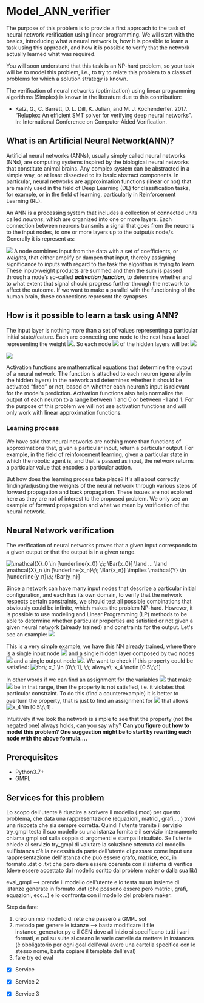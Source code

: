 # Model_ANN_verifier
The purpose of this problem is to provide a first approach to the task of neural network verification using linear programming. We will start with the basics, introducing what a neural network is, how it is possible to learn a task using this approach, and how it is possible to verify that the network actually learned what was required.

You will soon understand that this task is an NP-hard problem, so your task will be to model this problem, i.e., to try to relate this problem to a class of problems for which a solution strategy is known.

The verification of neural networks (optimization) using linear programming algorithms (Simplex) is known in the literature due to this contribution:

- Katz, G., C. Barrett, D. L. Dill, K. Julian, and M. J. Kochenderfer. 2017. “Reluplex: An efficient SMT solver for verifying deep neural networks”. In: International Conference on Computer Aided Verification.

## What is an Artificial Neural Network(ANN)?
Artificial neural networks (ANNs), usually simply called neural networks (NNs), are computing systems inspired by the biological neural networks that constitute animal brains. Any complex system can be abstracted in a simple way, or at least dissected to its basic abstract components.
In particular, neural networks are approximation functions (linear or not) that are mainly used in the field of Deep Learning (DL) for classification tasks, for example, or in the field of learning, particularly in Reinforcement Learning (RL).

An ANN is a processing system that includes a collection of connected units called *neurons*, which are organized into one or more layers. Each connection between neurons transmits a signal that goes from the neurons to the input nodes, to one or more layers up to the output/s node/s. Generally it is represent as:

![](https://i.imgur.com/ELBOcWp.png)
A node combines input from the data with a set of coefficients, or *weights*, that either amplify or dampen that input, thereby assigning significance to inputs with regard to the task the algorithm is trying to learn.
These input-weight products are summed and then the sum is passed through a node’s so-called ***activation function***, to determine whether and to what extent that signal should progress further through the network to affect the outcome. If we want to make a parallel with the functioning of the human brain, these connections represent the synapses.

## How is it possible to learn a task using ANN?
The input layer is nothing more than a set of values representing a particular initial state/feature. Each arc connecting one node to the next has a label representing the weight <img src="https://latex.codecogs.com/gif.latex?w_i"/>. So each node <img src="https://latex.codecogs.com/gif.latex?h_i"/> of the hidden layers will be: <img src="https://render.githubusercontent.com/render/math?math=h_i = \sum_{i = 0}^m x_i w_i">

![](https://i.imgur.com/uAyuxZX.png)

Activation functions are mathematical equations that determine the output of a neural network. The function is attached to each neuron (generally in the hidden layers) in the network and determines whether it should be activated “fired” or not, based on whether each neuron’s input is relevant for the model’s prediction. Activation functions also help normalize the output of each neuron to a range between 1 and 0 or between -1 and 1.
For the purpose of this problem we will not use activation functions and will only work with linear approximation functions.

### Learning process
We have said that neural networks are nothing more than functions of approximations that, given a particular input, return a particular output. For example, in the field of reinforcement learning, given a particular state in which the robotic agent is, and that is passed as input, the network returns a particular value that encodes a particular action.

But how does the learning process take place? It's all about correctly finding/adjusting the weights of the neural network through various steps of forward propagation and back propagation. These issues are not explored here as they are not of interest to the proposed problem. We only see an example of forward propagation and what we mean by verification of the neural network.

## Neural Network verification
The verification of neural networks proves that a given input corresponds to a given output or that the output is in a given range.

<img src="https://latex.codecogs.com/gif.latex?\mathcal{X}_0&space;\in&space;[\underline{x_0}&space;\;\;&space;\Bar{x_0}]&space;\land&space;...&space;\land&space;\mathcal{X}_n&space;\in&space;[\underline{x_n}\;\;&space;\Bar{x_n}]&space;\implies&space;\mathcal{Y}&space;\in&space;[\underline{y_n}\;\;&space;\Bar{y_n}]" title="\mathcal{X}_0 \in [\underline{x_0} \;\; \Bar{x_0}] \land ... \land \mathcal{X}_n \in [\underline{x_n}\;\; \Bar{x_n}] \implies \mathcal{Y} \in [\underline{y_n}\;\; \Bar{y_n}]" />

Since a network can have many input nodes that describe a particular initial configuration, and each has its own domain, to verify that the network respects certain constraints, we should test all possible combinations that obviously could be infinite, which makes the problem NP-hard. However, it is possible to use modeling and Linear Programming (LP) methods to be able to determine whether particular properties are satisfied or not given a given neural network (already trained) and constraints for the output. Let's see an example:
![](https://i.imgur.com/UUYV6Pv.png)

This is a very simple example, we have this NN already trained, where there is a single input node <img src="https://latex.codecogs.com/gif.latex?x_1"/> and a single hidden layer composed by two nodes <img src="https://latex.codecogs.com/gif.latex?x_2,x_3"/> and a single output node <img src="https://latex.codecogs.com/gif.latex?x_4"/>.
We want to check if this property could be satisfied: <img src="https://latex.codecogs.com/gif.latex?for\;&space;x_1&space;\in&space;[0\;\;1],&space;\;\;&space;always\;&space;x_4&space;\notin&space;[0.5\;\;1]" title="for\; x_1 \in [0\;\;1], \;\; always\; x_4 \notin [0.5\;\;1]" />

In other words if we can find an assignment for the variables <img src="https://latex.codecogs.com/gif.latex?x_1,x_2,x_3"/> that make <img src="https://latex.codecogs.com/gif.latex?x_4"/> be in that range, then the property is not satisfied, i.e. it violates that particular constraint.
To do this (find a counterexample) it is better to overturn the property, that is just to find an assignment for <img src="https://latex.codecogs.com/gif.latex?x_1,x_2,x_3"/> that allows <img src="https://latex.codecogs.com/gif.latex?x_4&space;\in&space;[0.5\;\;1]" title="x_4 \in [0.5\;\;1]" /> .

Intuitively if we look the network is simple to see that the property (not the negated one) always holds, can you say why? **Can you figure out how to model this problem? One suggestion might be to start by rewriting each node with the above formula....**

## Prerequisites
- Python3.7+
- GMPL

## Services for this problem
Lo scopo dell'utente è riuscire a scrivere il modello (.mod) per questo problema, che data una rappresentazione (equazioni, matrici, grafi,....) trovi una risposta che sia sempre corretta. Quindi l'utente tramite il servizio try_gmpl testa il suo modello su una istanza fornita e il servizio internamente chiama gmpl sol sulla coppia di argomenti e stampa il risultato.
Se l'utente chiede al servizio try_gmpl di valutare la soluzione ottenuta dal modello sull'istanza c'è la necessità da parte dell'utente di passare come input una rappresentazione dell'istanza che può essere grafo, matrice, ecc, in formato .dat o .txt che però deve essere coerente con il sistema di verifica (deve essere accettato dal modello scritto dal problem maker o dalla sua lib)

eval_gmpl --> prende il modello dell'utente e lo testa su un insieme di istanze generate in formato .dat (che possono essere però matrici, grafi, equazioni, ecc...) e lo confronta con il modello del problem maker.

Step da fare:
1) creo un mio modello di rete che passerò a GMPL sol 
2) metodo per genere le istanze --> basta modificare il file instance_generator.py e il GEN dove all'inizio si specificano tutti i vari formati, e poi su suite si creano le varie cartelle da mettere in instances (è obbligatorio per ogni goal dell'eval avere una cartella specifica con lo stesso nome, basta copiare il template dell'eval)
3) fare try ed eval


- [x] Service 
- [x] Service 2
- [x] Service 3



